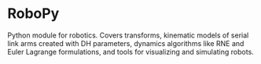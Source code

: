 # RoboPy
Python module for robotics. Covers transforms, kinematic models of serial link arms created with DH parameters, dynamics algorithms like RNE and Euler Lagrange formulations, and tools for visualizing and simulating robots.
